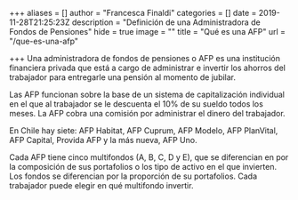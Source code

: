 +++
aliases = []
author = "Francesca Finaldi"
categories = []
date = 2019-11-28T21:25:23Z
description = "Definición de una Administradora de Fondos de Pensiones"
hide = true
image = ""
title = "Qué es una AFP"
url = "/que-es-una-afp"

+++
Una administradora de fondos de pensiones o AFP es una institución financiera privada que está a cargo de administrar e invertir los ahorros del trabajador para entregarle una pensión al momento de jubilar.

Las AFP funcionan sobre la base de un sistema de capitalización individual en el que al trabajador se le descuenta el 10% de su sueldo todos los meses. La AFP cobra una comisión por administrar el dinero del trabajador.

En Chile hay siete: AFP Habitat, AFP Cuprum, AFP Modelo, AFP PlanVital, AFP Capital, Provida AFP y la más nueva, AFP Uno.

Cada AFP tiene cinco multifondos (A, B, C, D y E), que se diferencian en por la composición de sus portafolios o los tipo de activo en el que invierten. Los fondos se diferencian por la proporción de su portafolios. Cada trabajador puede elegir en qué multifondo invertir.